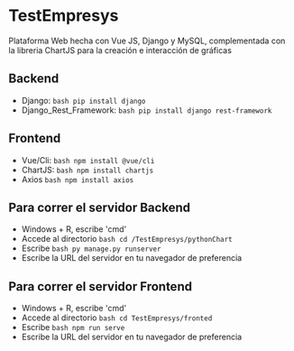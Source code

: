 # TestEmpresys
Plataforma Web hecha con Vue JS, Django y MySQL, complementada con la libreria ChartJS para la creación e interacción de gráficas

## Backend
- Django: ```bash pip install django```
- Django_Rest_Framework: ```bash pip install django rest-framework``` 
## Frontend
- Vue/Cli: ```bash npm install @vue/cli```
- ChartJS: ```bash npm install chartjs```
- Axios ```bash npm install axios```

## Para correr el servidor Backend
- Windows + R,  escribe 'cmd'
- Accede al directorio ```bash cd /TestEmpresys/pythonChart```
- Escribe ```bash py manage.py runserver```
- Escribe la URL del servidor en tu navegador de preferencia

## Para correr el servidor Frontend
- Windows + R,  escribe 'cmd'
- Accede al directorio ```bash cd TestEmpresys/fronted```
- Escribe ```bash npm run serve```
- Escribe la URL del servidor en tu navegador de preferencia
